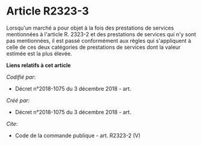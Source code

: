 # Article R2323-3

Lorsqu'un marché a pour objet à la fois des prestations de services mentionnées à l'article R. 2323-2 et des prestations de
services qui n'y sont pas mentionnées, il est passé conformément aux règles qui s'appliquent à celle de ces deux catégories
de prestations de services dont la valeur estimée est la plus élevée.

**Liens relatifs à cet article**

_Codifié par_:

  - Décret n°2018-1075 du 3 décembre 2018 - art.

_Créé par_:

  - Décret n°2018-1075 du 3 décembre 2018 - art.

_Cite_:

  - Code de la commande publique - art. R2323-2 (V)
